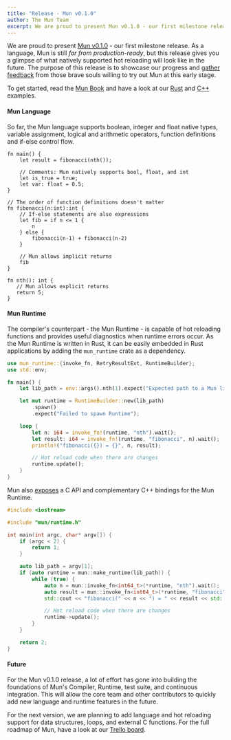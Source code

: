 ```yaml
---
title: "Release - Mun v0.1.0"
author: The Mun Team
excerpt: We are proud to present Mun v0.1.0 - our first milestone release. As a language, Mun is still far from production-ready, but this release gives you a glimpse of what natively supported hot reloading will look like in the future.
---
```


We are proud to present [Mun v0.1.0](https://github.com/mun-lang/mun/releases/tag/v0.1.0) - our
first milestone release. As a language, Mun is still *far from production-ready*, but this release
gives you a glimpse of what natively supported hot reloading will look like in the future. The
purpose of this release is to showcase our progress and
[gather feedback](https://discord.gg/SfvvcCU) from those brave souls willing to try out Mun at this
early stage.

To get started, read the [Mun Book](https://docs.mun-lang.org/) and have a look at our
[Rust](https://github.com/mun-lang/mun/tree/master/crates/mun_runtime/examples) and
[C++](https://github.com/mun-lang/example-cpp) examples.

#### Mun Language

So far, the Mun language supports boolean, integer and float native types, variable assignment,
logical and arithmetic operators, function definitions and if-else control flow.

```mun
fn main() {
    let result = fibonacci(nth());

    // Comments: Mun natively supports bool, float, and int
    let is_true = true;
    let var: float = 0.5;
}

// The order of function definitions doesn't matter
fn fibonacci(n:int):int {
    // If-else statements are also expressions
    let fib = if n <= 1 {
        n
    } else {
        fibonacci(n-1) + fibonacci(n-2)
    }

    // Mun allows implicit returns
    fib
}

fn nth(): int {
   // Mun allows explicit returns
   return 5;
}
```

#### Mun Runtime

The compiler's counterpart - the Mun Runtime - is capable of hot reloading functions and provides
useful diagnostics when runtime errors occur. As the Mun Runtime is written in Rust, it can be
easily embedded in Rust applications by adding the `mun_runtime` crate as a dependency.

```rust
use mun_runtime::{invoke_fn, RetryResultExt, RuntimeBuilder};
use std::env;

fn main() {
    let lib_path = env::args().nth(1).expect("Expected path to a Mun library.");

    let mut runtime = RuntimeBuilder::new(lib_path)
        .spawn()
        .expect("Failed to spawn Runtime");

    loop {
        let n: i64 = invoke_fn!(runtime, "nth").wait();
        let result: i64 = invoke_fn!(runtime, "fibonacci", n).wait();
        println!("fibonacci({}) = {}", n, result);

        // Hot reload code when there are changes
        runtime.update();
    }
}
```

Mun also [exposes](https://github.com/mun-lang/runtime-ffi/releases/tag/v0.1.0) a C API and
complementary C++ bindings for the Mun Runtime.

```cpp
#include <iostream>

#include "mun/runtime.h"

int main(int argc, char* argv[]) {
    if (argc < 2) {
        return 1;
    }

    auto lib_path = argv[1];
    if (auto runtime = mun::make_runtime(lib_path)) {
        while (true) {
            auto n = mun::invoke_fn<int64_t>(*runtime, "nth").wait();
            auto result = mun::invoke_fn<int64_t>(*runtime, "fibonacci", n).wait();
            std::cout << "fibonacci(" << n << ") = " << result << std::endl;

            // Hot reload code when there are changes
            runtime->update();
        }
    }

    return 2;
}
```

#### Future

For the Mun v0.1.0 release, a lot of effort has gone into building the foundations of Mun's
Compiler, Runtime, test suite, and continuous integration. This will allow the core team and other
contributors to quickly add new language and runtime features in the future.

For the next version, we are planning to add language and hot reloading support for data structures,
loops, and external C functions. For the full roadmap of Mun, have a look at our [Trello board](https://trello.com/b/ZcMiREnC/mun-roadmap).
